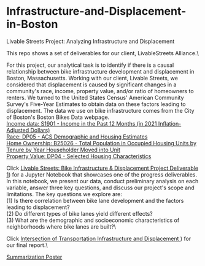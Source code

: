 # Infrastructure-and-Displacement-in-Boston
Livable Streets Project: Analyzing Infrastructure and Displacement

This repo shows a set of deliverables for our client, LivableStreets Alliance.\

For this project, our analytical task is to identify if there is a causal relationship between bike infrastructure development and displacement in Boston, Massachusetts. Working with our client, Livable Streets, we considered that displacement is caused by significant changes in a community's race, income, property value, and/or ratio of homeowners to renters. We turned to the United States Census' American Community Survey's Five-Year Estimates to obtain data on these factors leading to displacement. The data we use on bike infrastructure comes from the City of Boston's Boston Bikes Data webpage.\
[Income data: S1901 - Income in the Past 12 Months (in 2021 Inflation-Adjusted Dollars)](https://data.census.gov/table/ACSST5Y2021.S1901?q=S1901)\
[Race: DP05 - ACS Demographic and Housing Estimates](https://data.census.gov/table/ACSDP5Y2021.DP05?q=DP05)\
[Home Ownership: B25026 - Total Population in Occupied Housing Units by Tenure by Year Householder Moved into Unit](https://data.census.gov/table/ACSDT5Y2021.B25026?q=B25026)\
[Property Value: DP04 - Selected Housing Characteristics](https://data.census.gov/table/ACSDP5Y2021.DP04?q=DP04)

Click [Livable Streets: Bike Infrastructure & Displacement
Project Deliverable 1](https://github.com/tuetkwanwing/Infrastructure-and-Displacement-in-Boston/blob/main/Livable_Streets_Bike_Infrastructure_Displacement_20231128.ipynb)) 
for a Jupyter Notebook that showcases one of the progress deliverables. \
In this notebook, we present our data, conduct preliminary analysis on each variable, answer three key questions, and discuss our project's scope and limitations. The key questions we explore are: \
  (1) Is there correlation between bike lane development and the factors leading to displacement?\
  (2) Do different types of bike lanes yield different effects?\
  (3) What are the demographic and socioeconomic characteristics of neighborhoods where bike lanes are built?\\


Click [Intersection of Transportation Infrastructure and Displacement
 ]([https://github.com/tuetkwanwing/Infrastructure-and-Displacement-in-Boston/blob/main/Livable_Streets_Bike_Infrastructure_Displacement_20231128.ipynb](https://github.com/tuetkwanwing/Infrastructure-and-Displacement-in-Boston/blob/main/LivableStreets_Bike-Infrastructure-And-Displacement_Final-Report.pdf)https://github.com/tuetkwanwing/Infrastructure-and-Displacement-in-Boston/blob/main/LivableStreets_Bike-Infrastructure-And-Displacement_Final-Report.pdf)) for our final report.\
 

 [Summarization Poster](https://github.com/tuetkwanwing/Infrastructure-and-Displacement-in-Boston/blob/main/Poster_Livable%20Streets%20-%20Infrastructure%20and%20Displacement.pdf)

